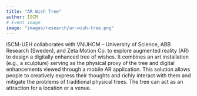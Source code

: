 ```yaml
---
title: "AR Wish Tree"
author: ISCM
# Event image
image: "images/research/ar-wish-tree.png"
---
```


ISCM-UEH collaborates with VNUHCM – University of Science, ABB Research (Sweden), and Zeta Motion Co. to explore augmented reality (AR) to design a digitally enhanced tree of wishes. It combines an art installation (e.g., a sculpture) serving as the physical proxy of the tree and digital enhancements viewed through a mobile AR application. This solution allows people to creatively express their thoughts and richly interact with them and mitigate the problems of traditional physical trees. The tree can act as an attraction for a location or a venue. 